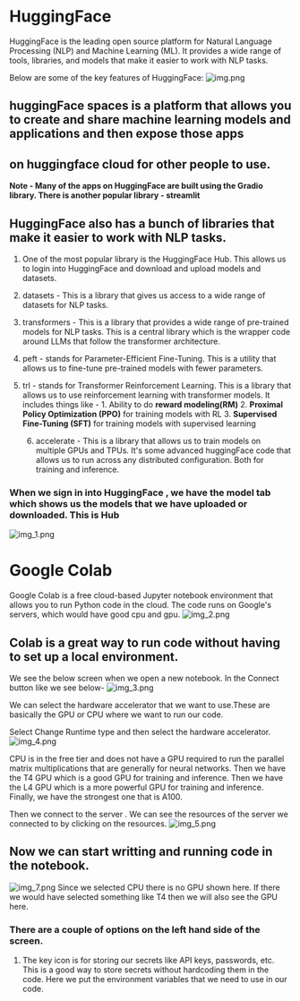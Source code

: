 # HuggingFace
HuggingFace is the leading open source platform for Natural Language Processing (NLP) and Machine Learning (ML). 
It provides a wide range of tools, libraries, and models that make it easier to work with NLP tasks.

Below are some of the key features of HuggingFace:
![img.png](img.png)

## huggingFace spaces is a platform that allows you to create and share machine learning models and applications and then expose those apps
## on huggingface cloud for other people to use.

**Note - Many of the apps on HuggingFace are built using the Gradio library. There is another popular library - streamlit**
 
## HuggingFace also has a bunch of libraries that make it easier to work with NLP tasks.
1. One of the most popular library is the HuggingFace Hub.
This allows us to login into HuggingFace and download and upload models and datasets.

2. datasets - This is a library that gives us access to a wide range of datasets for NLP tasks.

3. transformers - This is a library that provides a wide range of pre-trained models for NLP tasks.
                This is a central library which is the wrapper code around LLMs that follow the transformer architecture.

4. peft - stands for Parameter-Efficient Fine-Tuning. This is a utility that allows us to fine-tune pre-trained models with fewer parameters.

5. trl - stands for Transformer Reinforcement Learning. This is a library that allows us to use reinforcement learning with transformer models.
        It includes things like -
            1. Ability to do **reward modeling(RM)**
            2. **Proximal Policy Optimization (PPO)** for training models with RL
            3. **Supervised Fine-Tuning (SFT)** for training models with supervised learning

   6. accelerate - This is a library that allows us to train models on multiple GPUs and TPUs. It's some advanced huggingFace code that
                   allows us to run across any distributed configuration. Both for training and inference.
   



### When we sign in into HuggingFace , we have the model tab which shows us the models that we have uploaded or downloaded. This is Hub
![img_1.png](img_1.png)



# Google Colab
Google Colab is a free cloud-based Jupyter notebook environment that allows you to run Python code in the cloud.
The code runs on Google's servers, which would have good cpu and gpu.
![img_2.png](img_2.png)

## Colab is a great way to run code without having to set up a local environment.
We see the below screen when we open a new notebook.
In the Connect button like we see below-
![img_3.png](img_3.png)

We can select the hardware accelerator that we want to use.These are basically the GPU or CPU where we want to run our code.

Select Change Runtime type and then select the hardware accelerator.
![img_4.png](img_4.png)

CPU is in the free tier and does not have a GPU required to run the parallel matrix multiplications that are generally for neural networks.
Then we have the T4 GPU which is a good GPU for training and inference.
Then we have the L4 GPU which is a more powerful GPU for training and inference.
Finally, we have the strongest one that is A100.


Then we connect to the server .
We can see the resources of the server we connected to by clicking on the resources.
![img_5.png](img_5.png)

## Now we can start writting and running code in the notebook.
![img_7.png](img_7.png)
Since we selected CPU there is no GPU shown here.
If there we would have selected something like T4 then we will also see the GPU here.

### There are a couple of options on the left hand side of the screen.
1. The key icon is for storing our secrets like API keys, passwords, etc. 
   This is a good way to store secrets without hardcoding them in the code.
    Here we put the environment variables that we need to use in our code.

